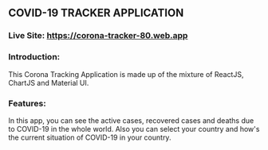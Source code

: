 ## COVID-19 TRACKER APPLICATION

### Live Site: https://corona-tracker-80.web.app

### Introduction:
This Corona Tracking Application is made up of the mixture of ReactJS, ChartJS and Material UI.

### Features:
In this app, you can see the active cases, recovered cases and deaths due to COVID-19 in the whole world. Also you can select your country and how's the current situation of COVID-19 in your country.

